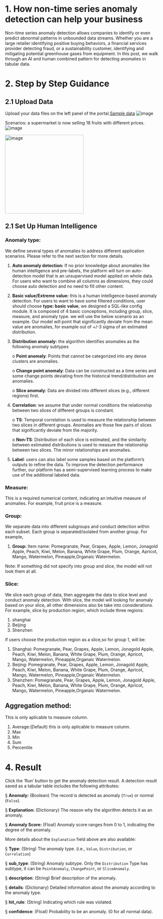# 1.     How non-time series anomaly detection can help your business
Non-time series anomaly detection allows companies to identify or even predict abnormal patterns in unbounded data streams. Whether you are a large retailer identifying positive buying behaviors, a financial services provider detecting fraud, or a sustainability customer, identifying and mitigating potential greenhouse gases from equipment. In this post, we walk through an AI and human combined pattern for detecting anomalies in tabular data. 

# 2.    Step by Step Guidance
## 2.1 Upload Data

Upload your data files on the left panel of the portal.[Sample data](https://microsoftapc-my.sharepoint.com/:x:/g/personal/jinruishao_microsoft_com/EZMtoVACpTpEo03dh2FWiccBSexo8X5RzqBe7PMDNNNT-Q?e=AyoShL)
![image](https://user-images.githubusercontent.com/36343326/186343055-22613b5a-753e-44d1-a120-ba57b2e172d0.png)

Scenarios: a supermarket is now selling 18 fruits with different prices.
![image](https://user-images.githubusercontent.com/36343326/187212574-3ee82b17-258c-4de6-8a43-09e0b9802a97.png)

<img width="258" alt="image" src="https://user-images.githubusercontent.com/36343326/187346894-e72c5a71-16c2-4432-b6dd-985218464621.png">


## 2.1 Set Up Human Intelligence 

### Anomaly type: 

We define several types of anomalies to address different application scenarios. Please refer to the next section for more details. 

1. **Auto anomaly detection:** If no prior knowledge about anomalies like human intelligence and pre-labels, the platform will turn on auto-detection model that is an unsupervised model applied on whole data.  For users who want to combine all columns as dimensions, they could choose auto detection and no need to fill other content.

2. **Basic value/Extreme value:** this is a human intelligence-based anomaly detection. For users to want to have some filtered conditions, user should choose **type: basic value**, we designed a SQL-like config module. It is composed of 4 basic conceptions, including group, slice, measure, and anomaly type. we will use the below scenario as an example. Our model will point that significantly deviate from the mean value are anomalies, for example out of +/-3 sigma of an estimated distribution. 

3. **Distribution anomaly:** the algorithm identifies anomalies as the following anomaly subtypes

   o  **Point anomaly**: Points that cannot be categorized into any dense clusters are anomalies. 

   o  **Change point anomaly**: Data can be constructed as a time series and some change points deviating from the historical trend/distribution are anomalies. 

   o  **Slice anomaly**: Data are divided into different slices (e.g., different regions) first. 

4. **Correlation**: we assume that under normal conditions the relationship between two slices of different groups is constant. 

   o  **TS**: Temporal correlation is used to measure the relationship between two slices in different groups. Anomalies are those few pairs of slices that significantly deviate from the majority. 

   o  **Non-TS**: Distribution of each slice is estimated, and the similarity between estimated distributions is used to measure the relationship between two slices. The minor relationships are anomalies. 

5. **Label**: users can also label some samples based on the platform’s outputs to refine the data. To improve the detection performance further, our platform has a semi-supervised learning process to make use of the additional labeled data.

### Measure: 

This is a required numerical content, indicating an intuitive measure of anomalies. For example, fruit price is a measure.

### Group: 
We separate data into different subgroups and conduct detection within each subset. Each group is separated/isolated from another group. For example, 

1. **Group:** Item name: Pomegranate, Pear, Grapes, Apple, Lemon, Jonagold Apple, Peach, Kiwi, Melon, Banana, White Grape, Plum, Orange, Apricot, Mango, Watermelon, Pineapple,Organaic Watermelon.  

Note: If something did not specify into group and slice, the model will not look them at all.

### Slice: 
We slice each group of data, then aggregate the data to slice level and conduct anomaly detection. With slice, the model will looking for anomaly based on your slice, all other dimensions also be take into considerations. For example, slice by production region, which include three regions: 

1. shanghai
2. Beijing
3. Shenzhen


If users choose the production region as a slice,so for group 1, will be:

1. Shanghai: Pomegranate, Pear, Grapes, Apple, Lemon, Jonagold Apple, Peach, Kiwi, Melon, Banana, White Grape, Plum, Orange, Apricot, Mango, Watermelon, Pineapple,Organaic Watermelon.
2. Beijing: Pomegranate, Pear, Grapes, Apple, Lemon, Jonagold Apple, Peach, Kiwi, Melon, Banana, White Grape, Plum, Orange, Apricot, Mango, Watermelon, Pineapple,Organaic Watermelon.
3. Shenzhen: Pomegranate, Pear, Grapes, Apple, Lemon, Jonagold Apple, Peach, Kiwi, Melon, Banana, White Grape, Plum, Orange, Apricot, Mango, Watermelon, Pineapple,Organaic Watermelon.

## Aggregation method: 
This is only aplicable to measure column. 
1. Average:(Default) this is only aplicable to measure column. 
2. Max
3. Min
4. Sum
5. Percentile

# 4. Result
Click the ‘Run’ button to get the anomaly detection result. A detection result saved as a tabular table includes the following attributes:

§ **Anomaly:** (Boolean) The record is detected as anomaly (`True`) or normal (`False`).

§ **Explanation:** (Dictionary) The reason why the algorithm detects it as an anomaly.

§ **Anomaly Score:** (Float) Anomaly score ranges from 0 to 1, indicating the degree of the anomaly. 

More details about the `Explanation` field above are also available:

§ **Type**: (String) The anomaly type. (i.e., `Value`, `Distribution`, or `Correlation`)

§ **sub_type**: (String) Anomaly subtype. Only the `Distribution` Type has subtype, it can be `PointAnomaly`, `ChangePoint`, or `SliceAnomaly`.

§ **description**: (String) Brief description of the anomaly.

§ **details**: (Dictionary) Detailed information about the anomaly according to the anomaly type.

§ **hit_rule**: (String) Indicating which rule was violated.

§ **confidence**: (Float) Probability to be an anomaly. (0 for all normal data).

